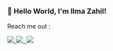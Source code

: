 ###  👋 Hello World, I'm Ilma Zahil!


Reach me out :

<a href="https://www.instagram.com/iam_ilm/">
  <img src="https://img.shields.io/badge/-Instagram-red">
</a>

<a href="https://twitter.com/FZahil">
  <img src="https://img.shields.io/badge/-Twitter-61DAFB?logo=twitter&logoColor=white&style=flat-squarehttps://img.shields.io/badge/-Twitter-blue">
</a>

<a href="https://github.com/IlmaZahil">
  <img src="">
</a>

<img src="https://img.shields.io/badge/Instagram-E4405F?style=for-the-badge&logo=instagram&logoColor=white">







